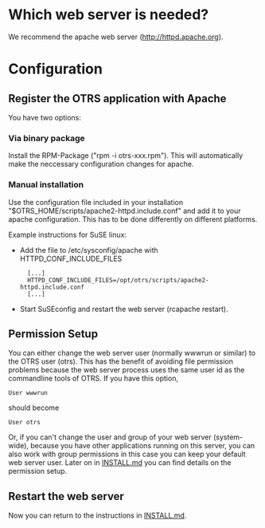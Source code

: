 Which web server is needed?
===========================

We recommend the apache web server (http://httpd.apache.org).

Configuration
=============

Register the OTRS application with Apache
-----------------------------------------

You have two options:

### Via binary package

Install the RPM-Package ("rpm -i otrs-xxx.rpm").
This will automatically make the neccessary configuration changes for apache.

### Manual installation

Use the configuration file included in your installation
"$OTRS_HOME/scripts/apache2-httpd.include.conf" and add it to your apache configuration.
This has to be done differently on different platforms.

Example instructions for SuSE linux:

- Add the file to /etc/sysconfig/apache with HTTPD_CONF_INCLUDE_FILES

        [...]
        HTTPD_CONF_INCLUDE_FILES=/opt/otrs/scripts/apache2-httpd.include.conf
        [...]

- Start SuSEconfig and restart the web server (rcapache restart).


Permission Setup
----------------

You can either change the web server user (normally wwwrun or similar) to the OTRS user (otrs).
This has the benefit of avoiding file permission problems because the web server process uses the
same user id as the commandline tools of OTRS. If you have this option,

    User wwwrun

should become

    User otrs

Or, if you can't change the user and group of your web server (system-wide),
because you have other applications running on this server, you can
also work with group permissions in this case you can keep your default web server user.
Later on in [INSTALL.md](INSTALL.md) you can find details on the permission setup.


Restart the web server
----------------------

Now you can return to the instructions in [INSTALL.md](INSTALL.md).
